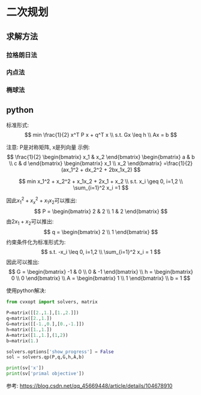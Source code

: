 # 二次规划





## 求解方法

### 拉格朗日法


### 内点法


### 椭球法


## python
标准形式:
$$
min \frac{1}{2} x^T P x + q^T x \\
s.t. Gx \leq h \\
Ax = b
$$

注意: P是对称矩阵, x是列向量
示例:
$$
\frac{1}{2}
\begin{bmatrix} x_1 & x_2 \end{bmatrix}
\begin{bmatrix} a & b \\ c & d \end{bmatrix}
\begin{bmatrix} x_1 \\ x_2 \end{bmatrix}
=\frac{1}{2}(ax_1^2 + dx_2^2 + 2bx_1x_2)
$$

$$
min x_1^2 + x_2^2 + x_1x_2 + 2x_1 + x_2 \\
s.t. x_i \geq 0, i=1,2 \\
\sum_{i=1}^2 x_i =1
$$

因此$x_1^2 + x_x^2 + x_1x_2$可以推出:
$$
P = \begin{bmatrix} 2 & 2 \\ 1 & 2 \end{bmatrix}
$$
由$2x_1+x_2$可以推出:
$$
q = \begin{bmatrix} 2 \\ 1 \end{bmatrix}
$$
约束条件化为标准形式为:
$$
s.t. -x_i \leq 0, i=1,2 \\
\sum_{i=1}^2 x_i = 1
$$
因此可以推出:
$$
G = \begin{bmatrix} -1 & 0 \\ 0 & -1 \end{bmatrix}  \\
h = \begin{bmatrix} 0 \\ 0 \end{bmatrix}  \\
A = \begin{bmatrix} 1 \\ 1 \end{bmatrix}  \\
b = 1
$$

使用python解决:
```python
from cvxopt import solvers, matrix

P=matrix([[2.,1.],[1.,2.]])
q=matrix([2.,1.])
G=matrix([[-1.,0.],[0.,-1.]])
h=matrix([1.,1.])
A=matrix([1.,1.],(1,2))
b=matrix(1.)

solvers.options['show_progress'] = False
sol = solvers.qp(P,q,G,h,A,b)

print(sv['x'])
print(sv['primal objective'])

```

参考:
https://blog.csdn.net/qq_45669448/article/details/104678910